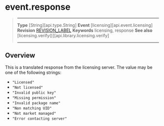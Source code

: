 
# event.response

> --------------------- ------------------------------------------------------------------------------------------
> __Type__              [String][api.type.String]
> __Event__             [licensing][api.event.licensing]
> __Revision__          [REVISION_LABEL](REVISION_URL)
> __Keywords__          licensing, response
> __See also__          [licensing.verify()][api.library.licensing.verify]
> --------------------- ------------------------------------------------------------------------------------------

## Overview

This is a translated response from the licensing server. The value may be one of the following strings:

* `"Licensed"`
* `"Not licensed"`
* `"Invalid public key"`
* `"Missing permission"`
* `"Invalid package name"`
* `"Non matching UID"`
* `"Not market managed"`
* `"Error contacting server"`